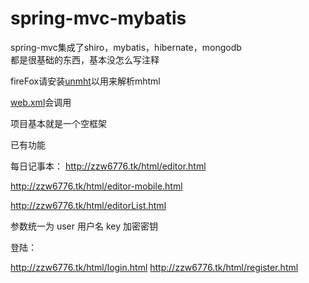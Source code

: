 # spring-mvc-mybatis

spring-mvc集成了shiro，mybatis，hibernate，mongodb  
都是很基础的东西，基本没怎么写注释

  fireFox请安装[unmht](http://www.unmht.org/unmht/en_index.html)以用来解析mhtml


  [web.xml](https://github.com/zzw6776/spring-mvc/blob/master/src/main/webapp/WEB-INF/web.xml)会调用


项目基本就是一个空框架



已有功能

每日记事本：
http://zzw6776.tk/html/editor.html

http://zzw6776.tk/html/editor-mobile.html

http://zzw6776.tk/html/editorList.html


参数统一为
user   用户名
key    加密密钥


登陆：

http://zzw6776.tk/html/login.html
http://zzw6776.tk/html/register.html
